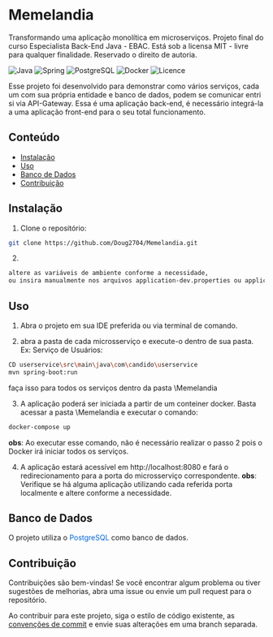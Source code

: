 # Memelandia
Transformando uma aplicação monolítica em microserviços.
Projeto final do curso Especialista Back-End Java - EBAC. 
Está sob a licensa MIT - livre para qualquer finalidade. Reservado o direito de autoria.

![Java](https://img.shields.io/badge/java-%23ED8B00.svg?style=for-the-badge&logo=openjdk&logoColor=white) ![Spring](https://img.shields.io/badge/spring-%236DB33F.svg?style=for-the-badge&logo=spring&logoColor=white) ![PostgreSQL](https://img.shields.io/badge/PostgreSQL-316192?style=for-the-badge&logo=postgresql&logoColor=white) ![Docker](https://img.shields.io/badge/docker-%230db7ed.svg?style=for-the-badge&logo=docker&logoColor=white) ![Licence](https://img.shields.io/github/license/Ileriayo/markdown-badges?style=for-the-badge)

Esse projeto foi desenvolvido para demonstrar como vários serviços, cada um com sua própria entidade e banco de dados,
podem se comunicar entri si via API-Gateway. Essa é uma aplicação back-end, é necessário integrá-la a uma aplicação front-end 
para o seu total funcionamento.

## Conteúdo

- [Instalação](#Instalação)
- [Uso](#Uso)
- [Banco de Dados](#banco-de-dados)
- [Contribuição](#contribuição)

## Instalação

1. Clone o repositório:

```bash
git clone https://github.com/Doug2704/Memelandia.git
```

2. 

```bash
altere as variáveis de ambiente conforme a necessidade, 
ou insira manualmente nos arquivos application-dev.properties ou application-prod.properties
```
## Uso

1. Abra o projeto em sua IDE preferida ou via terminal de comando.

2. abra a pasta de cada microsserviço e execute-o dentro de sua pasta. Ex: Serviço de Usuários:

```bash
CD userservice\src\main\java\com\candido\userservice
mvn spring-boot:run
```
faça isso para todos os serviços dentro da pasta \Memelandia

3. A aplicação poderá ser iniciada a partir de um conteiner docker. 
Basta acessar a pasta \Memelandia e executar o comando:

```bash
docker-compose up
```
**obs**: Ao executar esse comando, não é necessário realizar o passo 2 pois o Docker irá iniciar todos os serviços.

4. A aplicação estará acessível em http://localhost:8080
e fará o redirecionamento para a porta do microsserviço correspondente.
**obs**: Verifique se há alguma aplicação utilizando cada referida porta localmente e altere conforme a necessidade.

## Banco de Dados
O projeto utiliza o  <span style="color:#0366d6;">PostgreSQL</span> como banco de dados.

## Contribuição

Contribuições são bem-vindas! Se você encontrar algum problema ou tiver sugestões de melhorias, abra uma issue ou envie um pull request para o repositório.

Ao contribuir para este projeto, siga o estilo de código existente, as [convenções de commit](https://www.conventionalcommits.org/en/v1.0.0/) e envie suas alterações em uma branch separada.

